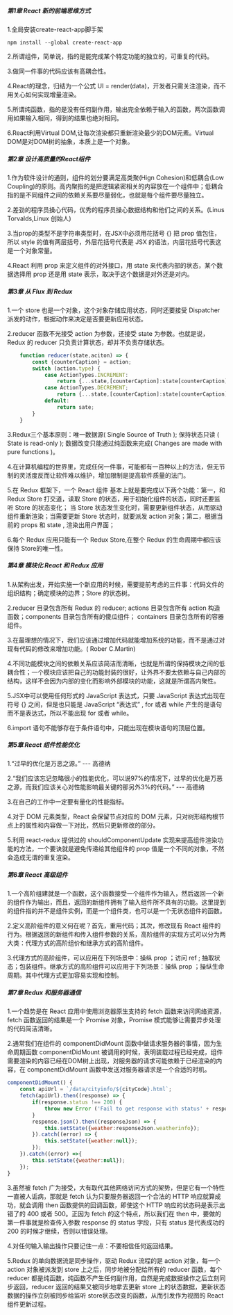 #####  第1章 React 新的前端思维方式

1.全局安装create-react-app脚手架

```shell
npm install --global create-react-app
```

2.所谓组件，简单说，指的是能完成某个特定功能的独立的，可重复的代码。

3.做同一件事的代码应该有高耦合性。

4.React的理念，归结为一个公式 UI = render(data)，开发者只需关注渲染，而不用关心如何实现增量渲染。

5.所谓纯函数，指的是没有任何副作用，输出完全依赖于输入的函数，两次函数调用如果输入相同，得到的结果也绝对相同。

6.React利用Virtual DOM,让每次渲染都只重新渲染最少的DOM元素。Virtual DOM是对DOM树的抽象，本质上是一个对象。

##### 第2章 设计高质量的React组件

1.作为软件设计的通则，组件的划分要满足高类聚(Hign Cohesion)和低耦合(Low Coupling)的原则。高内聚指的是把逻辑紧密相关的内容放在一个组件中；低耦合指的是不同组件之间的依赖关系要尽量弱化，也就是每个组件要尽量独立。

2.差劲的程序员操心代码，优秀的程序员操心数据结构和他们之间的关系。(Linus Torvalds,Linux 创始人)

3.当prop的类型不是字符串类型时，在JSX中必须用花括号 {} 把 prop 值包住，所以 style 的值有两层括号，外层花括号代表是 JSX 的语法，内层花括号代表这是一个对象常量。

4.React 利用 prop 来定义组件的对外接口，用 state 来代表内部的状态，某个数据选择用 prop 还是用 state 表示，取决于这个数据是对外还是对内。

##### 第3章 从 Flux 到 Redux

1.一个 store 也是一个对象，这个对象存储应用状态，同时还要接受 Dispatcher 派发的动作，根据动作来决定是否要更新应用状态。

2.reducer 函数不光接受 action 为参数，还接受 state 为参数。也就是说，Redux 的 reducer 只负责计算状态，却并不负责存储状态。

``` javascript
	function reducer(state,aciton) => {
		const {counterCaption} = action;
		switch (action.type) {
			case ActionTypes.INCREMENT:
				return {...state,[counterCaption]:state[counterCaption] + 1};
			case ActionTypes.DECREMENT;
            	return {...state,[counterCaption]:state[counterCaption] - 1};
            default:
            	return sate;
		}
	}
```

3.Redux三个基本原则：唯一数据源( Single Source of Truth ); 保持状态只读 ( State is read-only ); 数据改变只能通过纯函数来完成( Changes are made with pure functions )。

4.在计算机编程的世界里，完成任何一件事，可能都有一百种以上的方法，但无节制的灵活度反而让软件难以维护，增加限制是提高软件质量的法门。

5.在 Redux 框架下，一个 React 组件 基本上就是要完成以下两个功能：第一，和 Redux Store 打交道，读取 Store 的状态，用于初始化组件的状态，同时还要监听 Store 的状态变化； 当 Store 状态发生变化时，需要更新组件状态，从而驱动组件重新渲染；当需要更新 Store 状态时，就要派发 action 对象；第二，根据当前的 props 和 state , 渲染出用户界面；

6.每个 Redux 应用只能有一个 Redux Store,在整个 Redux 的生命周期中都应该保持 Store的唯一性。

##### 第4章  模块化 React 和 Redux 应用

1.从架构出发，开始实施一个新应用的时候，需要提前考虑的三件事：代码文件的组织结构；确定模块的边界；Store 的状态树。

2.reducer 目录包含所有 Redux 的 reducer; actions 目录包含所有 action 构造函数；components 目录包含所有的傻瓜组件； containers 目录包含所有的容器组件。

3.在最理想的情况下，我们应该通过增加代码就能增加系统的功能，而不是通过对现有代码的修改来增加功能。( Rober C.Martin)

4.不同功能模块之间的依赖关系应该简洁而清晰，也就是所谓的保持模块之间的低耦合性；一个模块应该把自己的功能封装的很好，让外界不要太依赖与自己内部的结构，这样不会因为内部的变化而影响外部模块的功能，这就是所谓高内聚性。

5.JSX中可以使用任何形式的 JavaScript 表达式，只要 JavaScript 表达式出现在符号 {} 之间，但是也只能是  JavaScript “表达式” , for 或者 while 产生的是语句而不是表达式，所以不能出现 for 或者 while。

6.import 语句不能够存在于条件语句中，只能出现在模块语句的顶层位置。

##### 第5章 React 组件性能优化

1.“过早的优化是万恶之源。” --- 高德纳

2.“我们应该忘记忽略很小的性能优化，可以说97%的情况下，过早的优化是万恶之源，而我们应该关心对性能影响最关键的那另外3%的代码。” --- 高德纳

3.在自己的工作中一定要有量化的性能指标。

4.对于 DOM 元素类型，React 会保留节点对应的 DOM 元素，只对树形结构根节点上的属性和内容做一下对比，然后只更新修改的部分。

5.利用 react-redux 提供过的 shouldComponentUpdate 实现来提高组件渲染功能的方法，一个要诀就是避免传递给其他组件的 prop 值是一个不同的对象，不然会造成无谓的重复渲染。

##### 第6章 React 高级组件

1.一个高阶组建就是一个函数，这个函数接受一个组件作为输入，然后返回一个新的组件作为输出，而且，返回的新组件拥有了输入组件所不具有的功能。这里提到的组件指的并不是组件实例，而是一个组件类，也可以是一个无状态组件的函数。

2.定义高阶组件的意义何在呢？首先，重用代码；其次，修改现有 React 组件的行为。根据返回的新组件和传入组件参数的关系，高阶组件的实现方式可以分为两大类：代理方式的高阶组价和继承方式的高阶组件。

3.代理方式的高阶组件，可以应用在下列场景中：操纵 prop ；访问 ref ; 抽取状态；包装组件。继承方式的高阶组件可以应用于下列场景：操纵 prop ；操纵生命周期。其中代理方式更加容易实现和控制。

##### 第7章 Redux 和服务器通信

1.一个趋势是在 React 应用中使用浏览器原生支持的 fetch 函数来访问网络资源，fetch 函数返回的结果是一个 Promise 对象，Promise 模式能够让需要异步处理的代码简洁清晰。

2.通常我们在组件的 componentDidMount 函数中做请求服务器的事情，因为生命周期函数 componentDidMount 被调用的时候，表明装载过程已经完成，组件需要渲染的内容已经在DOM树上出现，对服务器的请求可能依赖于已经渲染的内容，在 componentDidMount 函数中发送对服务器请求是一个合适的时机。

```js
componentDidMount() {
	const apiUrl = `/data/cityinfo/${cityCode}.html`;
	fetch(apiUrl).then((response) => {
		if(response.status !== 200) {
			throw new Error ('Fail to get response with status' + response.status);
		}
		response.json().then((responseJson) => {
			this.setState({weather:responseJson.weatherinfo});
		}).catch((error) => {
			this.setState({weather:null});
		});
	}).catch((error) =>{
		this.setState({weather:null});
	});
}
```

3.虽然被 fetch 广为接受，大有取代其他网络访问方式的架势，但是它有一个特性一直被人诟病，那就是 fetch 认为只要服务器返回一个合法的 HTTP 响应就算成功，就会调用 then 函数提供的回调函数，即使这个 HTTP 响应的状态码是表示出错了的 400 或者 500。正因为 fetch 的这个特点，所以我们在 then 中，要做的第一件事就是检查传入参数 response 的 status 字段，只有 status 是代表成功的 200 的时候才继续，否则以错误处理。

4.对任何输入输出操作只要记住一点：不要相信任何返回结果。

5.Redux 的单向数据流是同步操作，驱动 Redux 流程的是 action 对象，每一个 action 对象被派发到 store 上之后，同步地被分配给所有的 reducer 函数，每个 reducer 都是纯函数，纯函数不产生任何副作用，自然是完成数据操作之后立刻同步返回，reducer 返回的结果又被同步地拿去更新 store 上的状态数据，更新状态数据的操作立刻被同步给监听 store状态改变的函数，从而引发作为视图的 React 组件更新过程。

























